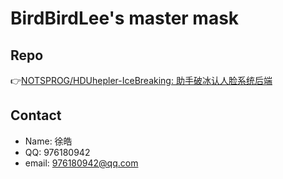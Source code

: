 # BirdBirdLee's master mask
## Repo
👉[NOTSPROG/HDUhepler-IceBreaking: 助手破冰认人脸系统后端](https://github.com/NOTSPROG/HDUhepler-IceBreaking)

## Contact
- Name: 徐皓
- QQ: 976180942
- email: 976180942@qq.com
